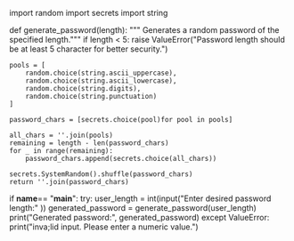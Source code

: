 import random
import secrets
import string

def generate_password(length):
    """ Generates a random password of the specified length."""
    if length < 5:
        raise ValueError("Password length should be at least 5 character for better security.")
    
    

    pools = [
        random.choice(string.ascii_uppercase),
        random.choice(string.ascii_lowercase),
        random.choice(string.digits),
        random.choice(string.punctuation)
    ] 

    password_chars = [secrets.choice(pool)for pool in pools]

    all_chars = ''.join(pools)
    remaining = length - len(password_chars)
    for _ in range(remaining):
        password_chars.append(secrets.choice(all_chars))

    secrets.SystemRandom().shuffle(password_chars)
    return ''.join(password_chars)


if  __name__== "__main__":
     try:
         user_length = int(input("Enter desired password length:" ))
         generated_password = generate_password(user_length)
         print("Generated password:", generated_password)
     except ValueError:
         print("inva;lid input. Please enter a numeric value.")


